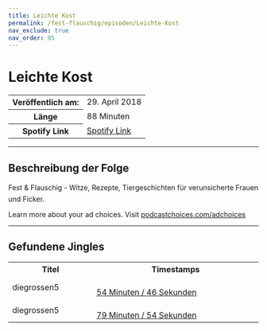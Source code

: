 ```yaml
---
title: Leichte Kost
permalink: /fest-flauschig/episoden/Leichte-Kost
nav_exclude: true
nav_order: 95
---
```


# Leichte Kost
<table class="resp-table dcf-table dcf-table-responsive dcf-table-bordered dcf-table-striped dcf-w-100%">
                    <tbody>
                        <tr>
                            <th scope="row">Veröffentlich am:</th>
                            <td data-label="Veröffentlich am:">29. April 2018</td>
                        </tr>
                        <tr>
                            <th scope="row">Länge </th>
                            <td data-label="Länge ">88 Minuten</td>
                        </tr><tr>
                                <th scope="row">Spotify Link</th>
                                <td data-label="Spotify Link"><a href="https://open.spotify.com/episode/3wJH2flYW6cjSKO5YZlI5t">Spotify Link</a></td>
                            </tr></tbody>
                </table>

***

## Beschreibung der Folge

<div>
Fest &amp; Flauschig - Witze, Rezepte, Tiergeschichten für verunsicherte Frauen und Ficker.<p> </p><p>Learn more about your ad choices. Visit <a href="https://podcastchoices.com/adchoices">podcastchoices.com/adchoices</a></p>  
</div>

***

## Gefundene Jingles

<table style="display: table;">
                                    <tr>
                                        <th class="tableColumnTitle">Titel</th>
                                        <th class="tableColumnTimestamps">Timestamps</th>
                                    </tr>
                                    <tr>
                                <td markdown="span"  class="tableColumnTitle">diegrossen5</td>
                                <td markdown="span" class="tableColumnTimestamps">
                                <br>
                                <a href="https://open.spotify.com/episode/3wJH2flYW6cjSKO5YZlI5t?t=3286">
                                54 Minuten / 46 Sekunden</a>
                                </td></tr><tr>
                                <td markdown="span"  class="tableColumnTitle">diegrossen5</td>
                                <td markdown="span" class="tableColumnTimestamps">
                                <br>
                                <a href="https://open.spotify.com/episode/3wJH2flYW6cjSKO5YZlI5t?t=4794">
                                79 Minuten / 54 Sekunden</a>
                                </td></tr></table>